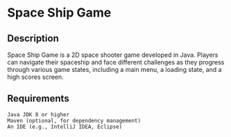 # Space Ship Game

## Description

Space Ship Game is a 2D space shooter game developed in Java. Players can navigate their spaceship and face different challenges as they progress through various game states, including a main menu, a loading state, and a high scores screen.

## Requirements

    Java JDK 8 or higher
    Maven (optional, for dependency management)
    An IDE (e.g., IntelliJ IDEA, Eclipse)
